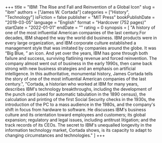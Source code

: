 +++
title = "IBM: The Rise and Fall and Reinvention of a Global Icon"
slug = "ibm"
authors = ["James W. Cortada"]
categories = ["History", "Technology"]
isFiction = false
publisher = "MIT Press"
bookPublishDate = "2019-03-05"
language = "English"
format = "Hardcover (752 pages)"
startDate = "2022-01-01"
endDate = ""
rating = 0
synopsis = [
    "A history of one of the most influential American companies of the last century.For decades, IBM shaped the way the world did business. IBM products were in every large organization, and IBM corporate culture established a management style that was imitated by companies around the globe. It was “Big Blue, ” an icon. And yet over the years, IBM has gone through both failure and success, surviving flatlining revenue and forced reinvention. The company almost went out of business in the early 1990s, then came back strong with new business strategies and an emphasis on artificial intelligence. In this authoritative, monumental history, James Cortada tells the story of one of the most influential American companies of the last century.",
    "Cortada, a historian who worked at IBM for many years, describes IBM's technology breakthroughs, including the development of the punch card (used for automatic tabulation in the 1890 census), the calculation and printing of the first Social Security checks in the 1930s, the introduction of the PC to a mass audience in the 1980s, and the company's shift in focus from hardware to software. He discusses IBM's business culture and its orientation toward employees and customers; its global expansion; regulatory and legal issues, including antitrust litigation; and the track records of its CEOs. The secret to IBM's unequalled longevity in the information technology market, Cortada shows, is its capacity to adapt to changing circumstances and technologies."
]
+++
